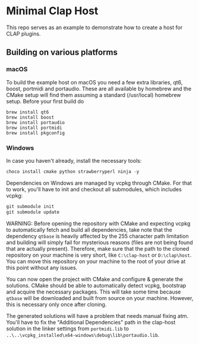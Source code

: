 # Minimal Clap Host

This repo serves as an example to demonstrate how to create a host for CLAP plugins.

## Building on various platforms

### macOS

To build the example host on macOS you need a few extra libraries, qt6, boost, portmidi and portaudio.
These are all available by homebrew and the CMake setup will find them assuming a standard
(/usr/local) homebrew setup. Before your first build do

```shell
brew install qt6
brew install boost
brew install portaudio
brew install portmidi
brew install pkgconfig
```

### Windows

In case you haven't already, install the necessary tools:
```powershell
choco install cmake python strawberryperl ninja -y
```

Dependencies on Windows are managed by vcpkg through CMake. For that to work, you'll have to init and checkout all submodules, which includes vcpkg:
```powershell
git submodule init
git submodule update
```

WARNING: Before opening the repository with CMake and expecting vcpkg to automatically fetch and build all dependencies, take note that the dependency `qtbase` is heavily affected by the 255 character path limitation and building will simply fail for mysterious reasons (files are not being found that are actually present). Therefore, make sure that the path to the cloned repository on your machine is very short, like `C:\clap-host` or `D:\clap\host`. You can move this repository on your machine to the root of your drive at this point without any issues.  

You can now open the project with CMake and configure & generate the solutions. CMake should be able to automatically detect vcpkg, bootstrap and acquire the necessary packages. This will take some time because `qtbase` will be downloaded and built from source on your machine. However, this is necessary only once after cloning.  

The generated solutions will have a problem that needs manual fixing atm. You'll have to fix the "Additional Dependencies" path in the clap-host solution in the linker settings from `portmidi.lib` to `..\..\vcpkg_installed\x64-windows\debug\lib\portaudio.lib`.  
